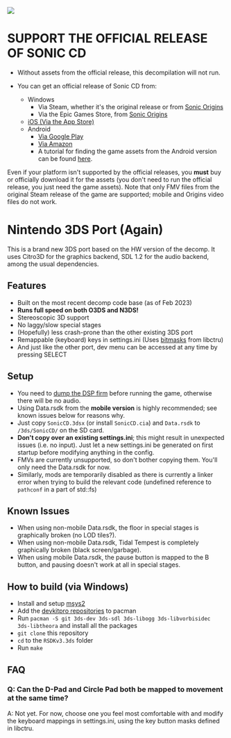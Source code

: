 ![](header.png?raw=true)
# **SUPPORT THE OFFICIAL RELEASE OF SONIC CD**
+ Without assets from the official release, this decompilation will not run.

+ You can get an official release of Sonic CD from:
  * Windows
    * Via Steam, whether it's the original release or from [Sonic Origins](https://store.steampowered.com/app/1794960)
    * Via the Epic Games Store, from [Sonic Origins](https://store.epicgames.com/en-US/p/sonic-origins)
  * [iOS (Via the App Store)](https://apps.apple.com/us/app/sonic-cd-classic/id454316134)
  * Android
    * [Via Google Play](https://play.google.com/store/apps/details?id=com.sega.soniccd.classic)
    * [Via Amazon](https://www.amazon.com/Sega-of-America-Sonic-CD/dp/B008K9UZY4/)
    * A tutorial for finding the game assets from the Android version can be found [here](https://gamebanana.com/tuts/14942).

Even if your platform isn't supported by the official releases, you **must** buy or officially download it for the assets (you don't need to run the official release, you just need the game assets). Note that only FMV files from the original Steam release of the game are supported; mobile and Origins video files do not work.

# Nintendo 3DS Port (Again)
This is a brand new 3DS port based on the HW version of the decomp.
It uses Citro3D for the graphics backend, SDL 1.2 for the audio backend, among the usual dependencies.

## Features
* Built on the most recent decomp code base (as of Feb 2023)
* **Runs full speed on both O3DS and N3DS!**
* Stereoscopic 3D support
* No laggy/slow special stages
* (Hopefully) less crash-prone than the other existing 3DS port
* Remappable (keyboard) keys in settings.ini (Uses [bitmasks](https://github.com/devkitPro/libctru/blob/master/libctru/include/3ds/services/hid.h) from libctru)
* And just like the other port, dev menu can be accessed at any time by pressing SELECT

## Setup
* You need to [dump the DSP firm](https://github.com/zoogie/DSP1/releases) before running the game, otherwise there will be no audio.
* Using Data.rsdk from the **mobile version** is highly recommended; see known issues below for reasons why.
* Just copy `SonicCD.3dsx` (or install `SonicCD.cia`) and `Data.rsdk` to `/3ds/SonicCD/` on the SD card.
* **Don't copy over an existing settings.ini**; this might result in unexpected issues (i.e. no input). Just let a new settings.ini be generated on first startup before modifying anything in the config.
* FMVs are currently unsupported, so don't bother copying them. You'll only need the Data.rsdk for now.
* Similarly, mods are temporarily disabled as there is currently a linker error when trying to build the relevant code (undefined reference to `pathconf` in a part of std::fs)

## Known Issues
* When using non-mobile Data.rsdk, the floor in special stages is graphically broken (no LOD tiles?).
* When using non-mobile Data.rsdk, Tidal Tempest is completely graphically broken (black screen/garbage).
* When using mobile Data.rsdk, the pause button is mapped to the B button, and pausing doesn't work at all in special stages.

## How to build (via Windows)
* Install and setup [msys2](https://www.msys2.org/)
* Add the [devkitpro repositories](https://devkitpro.org/wiki/devkitPro_pacman) to pacman
* Run `pacman -S git 3ds-dev 3ds-sdl 3ds-libogg 3ds-libvorbisidec 3ds-libtheora` and install all the packages
* `git clone` this repository
* `cd` to the `RSDKv3.3ds` folder
* Run `make`

## FAQ
### Q: Can the D-Pad and Circle Pad both be mapped to movement at the same time?
A: Not yet. For now, choose one you feel most comfortable with and modify the keyboard mappings in settings.ini, using the key button masks defined in libctru.
